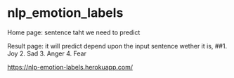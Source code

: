 # nlp_emotion_labels

Home page:
    sentence taht we need to predict
    
Result page:
    it will predict depend upon the input sentence wether it is,
        ##1. Joy
        2. Sad
        3. Anger
        4. Fear
        
https://nlp-emotion-labels.herokuapp.com/

